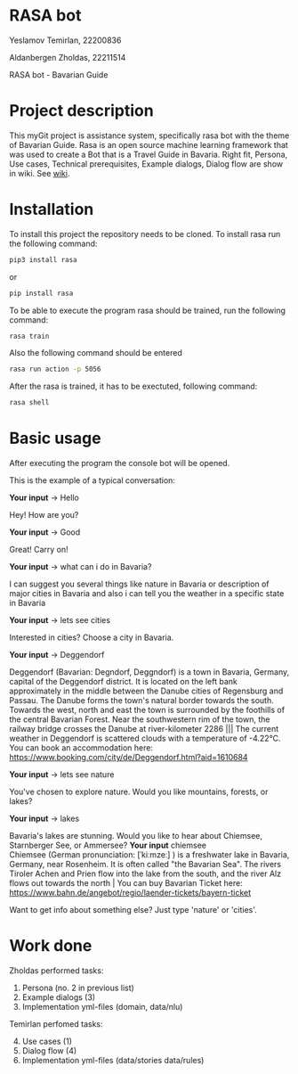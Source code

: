 # RASA bot

Yeslamov Temirlan, 22200836

Aldanbergen Zholdas, 22211514

RASA bot - Bavarian Guide

# Project description

This myGit project is assistance system, specifically rasa bot with the theme of Bavarian Guide. Rasa is an open source machine learning framework that was used to create a Bot that is a Travel Guide in Bavaria. Right fit, Persona, Use cases, Technical prerequisites, Example dialogs, Dialog flow are show in wiki. See [wiki](https://mygit.th-deg.de/ty17836/chatbot-as/-/wikis/home). 

# Installation

To install this project the repository needs to be cloned. To install rasa run the following command: 
```bash
pip3 install rasa
```
or 
```bash
pip install rasa
```
To be able to execute the program rasa should be trained, run the following command:
```bash
rasa train
```
Also the following command should be entered
```bash
rasa run action -p 5056
```

After the rasa is trained, it has to be exectuted, following command:
```bash
rasa shell
```

# Basic usage

After executing the program the console bot will be opened. 

This is the example of a typical conversation:

**Your input** ->  Hello                                                 

Hey! How are you?

**Your input** -> Good

Great! Carry on!

**Your input** -> what can i do in Bavaria?                                       

I can suggest you several things like nature in Bavaria or description of major cities in Bavaria and also i can tell you the weather in a specific state in Bavaria

**Your input** -> lets see cities                                               

Interested in cities? Choose a city in Bavaria.

**Your input** -> Deggendorf                                       

Deggendorf (Bavarian: Degndorf, Deggndorf) is a town in Bavaria, Germany, capital of the Deggendorf district.
It is located on the left bank approximately in the middle between the Danube cities of Regensburg and Passau. The Danube forms the town's natural border towards the south. Towards the west, north and east the town is surrounded by the foothills of the central Bavarian Forest.
Near the southwestern rim of the town, the railway bridge crosses the Danube at river-kilometer 2286 ||| The current weather in Deggendorf is scattered clouds with a temperature of -4.22°C.
 You can book an accommodation here: https://www.booking.com/city/de/Deggendorf.html?aid=1610684

**Your input** -> lets see nature                                               

You've chosen to explore nature. Would you like mountains, forests, or lakes?  

**Your input** -> lakes              

Bavaria's lakes are stunning. Would you like to hear about Chiemsee, Starnberger See, or Ammersee?
**Your input**  chiemsee                                                        
Chiemsee (German pronunciation: [ˈkiːmzeː] ) is a freshwater lake in Bavaria, Germany, near Rosenheim. It is often called "the Bavarian Sea". The rivers Tiroler Achen and Prien flow into the lake from the south, and the river Alz flows out towards the north | You can buy Bavarian Ticket here: https://www.bahn.de/angebot/regio/laender-tickets/bayern-ticket

Want to get info about something else? Just type 'nature' or 'cities'.

# Work done

Zholdas performed tasks:

1) Persona (no. 2 in previous list)
2) Example dialogs (3)
3) Implementation yml-files (domain, data/nlu)

Temirlan perfomed tasks:

4) Use cases (1)
5) Dialog flow (4)
6) Implementation yml-files (data/stories data/rules)
